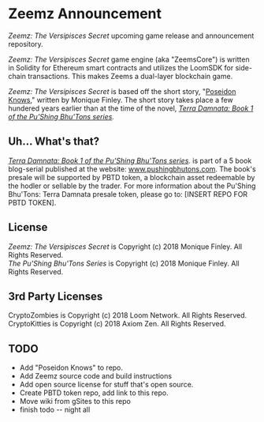 # Zeemz Announcement

*Zeemz: The Versipisces Secret* upcoming game release and announcement repository.

*Zeemz: The Versipisces Secret* game engine (aka "ZeemsCore") is written in Solidity for Ethereum smart contracts and utilizes the LoomSDK for side-chain transactions. This makes Zeems a dual-layer blockchain game.

*Zeemz: The Versipisces Secret* is based off the short story, "[Poseidon Knows]()," written by Monique Finley. The short story takes place a few hundered years earlier than at the time of the novel, *[Terra Damnata: Book 1 of the Pu'Shing Bhu'Tons series](https://book1.pushingbhutons.com/p/chapters.html).* 


## Uh... What's that?

*[Terra Damnata: Book 1 of the Pu'Shing Bhu'Tons series](https://book1.pushingbhutons.com/p/chapters.html).* is part of a 5 book blog-serial published at the website: www.pushingbhutons.com. The book's presale will be supported by PBTD token, a blockchain asset redeemable by the hodler or sellable by the trader. For more information about the Pu'Shing Bhu'Tons: Terra Damnata presale token, please go to: [INSERT REPO FOR PBTD TOKEN].

## License

*Zeemz: The Versipisces Secret* is Copyright (c) 2018 Monique Finley. All Rights Reserved. <br />
*The Pu'Shing Bhu'Tons Series* is Copyright (c) 2018 Monique Finley. All Rights Reserved. <br />


## 3rd Party Licenses

CryptoZombies is Copyright (c) 2018 Loom Network. All Rights Reserved.<br />
CryptoKitties is Copyright (c) 2018 Axiom Zen. All Rights Reserved.<br />


## TODO
- Add "Poseidon Knows" to repo.
- Add Zeemz source code and build instructions
- Add open source license for stuff that's open source.
- Create PBTD token repo, add link to this repo.
- Move wiki from gSites to this repo 
- finish todo -- night all
